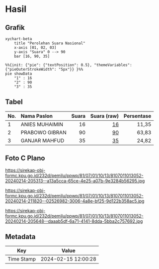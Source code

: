 # Hasil

## Grafik

```mermaid
xychart-beta
    title "Perolehan Suara Nasional"
    x-axis [01, 02, 03]
    y-axis "Suara" 0 --> 90
    bar [16, 90, 35]
```

```mermaid
%%{init: {"pie": {"textPosition": 0.5}, "themeVariables": {"pieOuterStrokeWidth": "5px"}} }%%
pie showData
    "1" : 16
    "2" : 90
    "3" : 35
```

## Tabel

| No. | Nama Paslon    | Suara | Suara (raw) | Persentase |
|:--- |:-------------- | -----:| -----------:| ----------:|
| 1   | ANIES MUHAIMIN | 16    | [16][p-1]   | 11,35      |
| 2   | PRABOWO GIBRAN | 90    | [90][p-2]   | 63,83      |
| 3   | GANJAR MAHFUD  | 35    | [35][p-3]   | 24,82      |


[p-1]: https://github.com/gigit-pemilu/pemilu-2024/blob/main/pilpres/hitung-suara/sub/81-maluku/sub/07-kepulauan-aru/sub/01-pulau-pulau-aru/sub/1013-siwa-lima/sub/052-tps/sub/paslon-1.txt
[p-2]: https://github.com/gigit-pemilu/pemilu-2024/blob/main/pilpres/hitung-suara/sub/81-maluku/sub/07-kepulauan-aru/sub/01-pulau-pulau-aru/sub/1013-siwa-lima/sub/052-tps/sub/paslon-2.txt
[p-3]: https://github.com/gigit-pemilu/pemilu-2024/blob/main/pilpres/hitung-suara/sub/81-maluku/sub/07-kepulauan-aru/sub/01-pulau-pulau-aru/sub/1013-siwa-lima/sub/052-tps/sub/paslon-3.txt

## Foto C Plano

https://sirekap-obj-formc.kpu.go.id/232d/pemilu/ppwp/81/07/01/10/13/8107011013052-20240214-205313--a13a5cca-65ce-4e25-a07b-9e3284b56295.jpg

https://sirekap-obj-formc.kpu.go.id/232d/pemilu/ppwp/81/07/01/10/13/8107011013052-20240214-211820--02526982-3006-4a8e-bf25-9d122b358ac5.jpg

https://sirekap-obj-formc.kpu.go.id/232d/pemilu/ppwp/81/07/01/10/13/8107011013052-20240214-205648--daaab5df-6a71-4141-8dda-5bba2c757692.jpg


## Metadata

| Key        | Value               |
| ---------- | ------------------- |
| Time Stamp | 2024-02-15 12:00:28 |



